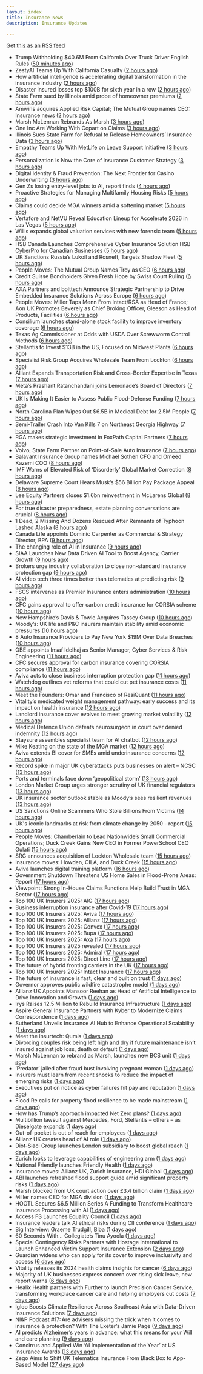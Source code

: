 ```yaml
---
layout: index
title: Insurance News
description: Insurance Updates

---
```


[Get this as an RSS feed](/insurance.rss)

<!-- news_marker starts -->
- Trump Withholding $40.6M From California Over Truck Driver English Rules ([50 minutes ago](https://www.insurancejournal.com/news/west/2025/10/15/843872.htm))
- ZestyAI Teams Up With California Casualty ([2 hours ago](https://insurance-edge.net/2025/10/15/zestyai-teams-up-with-california-casualty/))
- How artificial intelligence is accelerating digital transformation in the insurance industry ([2 hours ago](https://www.dig-in.com/opinion/ai-is-accelerating-digital-transformation))
- Disaster insured losses top $100B for sixth year in a row ([2 hours ago](https://www.dig-in.com/articles/disaster-insured-losses-top-100b-for-sixth-year-in-a-row))
- State Farm sued by Illinois amid probe of homeowner premiums ([2 hours ago](https://www.dig-in.com/articles/state-farm-sued-by-illinois-amid-probe-of-homeowner-premiums))
- Amwins acquires Applied Risk Capital; The Mutual Group names CEO: Insurance news ([2 hours ago](https://www.dig-in.com/news/amwins-acquires-arc-mutual-group-ceo-insurance))
- Marsh McLennan Rebrands As Marsh ([3 hours ago](https://insurance-edge.net/2025/10/15/marsh-mclennan-rebrands-as-marsh/))
- One Inc Are Working With Copart on Claims ([3 hours ago](https://insurance-edge.net/2025/10/15/one-inc-are-working-with-copart-on-claims/))
- Illinois Sues State Farm for Refusal to Release Homeowners’ Insurance Data ([3 hours ago](https://www.insurancejournal.com/news/midwest/2025/10/15/843846.htm))
- Empathy Teams Up With MetLife on Leave Support Initiative ([3 hours ago](https://insurance-edge.net/2025/10/15/empathy-teams-up-with-metlife-on-leave-support-initiative/))
- Personalization Is Now the Core of Insurance Customer Strategy ([3 hours ago](https://insurance-edge.net/2025/10/15/personalization-is-now-the-core-of-insurance-customer-strategy/))
- Digital Identity & Fraud Prevention: The Next Frontier for Casino Underwriting ([3 hours ago](https://insurance-edge.net/2025/10/15/digital-identity-fraud-prevention-the-next-frontier-for-casino-underwriting/))
- Gen Zs losing entry-level jobs to AI, report finds ([4 hours ago](https://www.insurancebusinessmag.com/uk/business-strategy/gen-zs-losing-entrylevel-jobs-to-ai-report-finds-553137.aspx))
- Proactive Strategies for Managing Multifamily Housing Risks ([5 hours ago](https://www.insurancejournal.com/services/newswire/2025/10/15/843313.htm))
- Claims could decide MGA winners amid a softening market ([5 hours ago](https://www.insurancebusinessmag.com/uk/news/breaking-news/claims-could-decide-mga-winners-amid-a-softening-market-553125.aspx))
- Vertafore and NetVU Reveal Education Lineup for Accelerate 2026 in Las Vegas ([5 hours ago](https://www.insurtechinsights.com/vertafore-and-netvu-reveal-education-lineup-for-accelerate-2026-in-las-vegas/))
- Willis expands global valuation services with new forensic team ([5 hours ago](https://www.insurancebusinessmag.com/uk/news/breaking-news/willis-expands-global-valuation-services-with-new-forensic-team-553143.aspx))
- HSB Canada Launches Comprehensive Cyber Insurance Solution HSB CyberPro for Canadian Businesses ([5 hours ago](https://www.insurtechinsights.com/hsb-canada-launches-comprehensive-cyber-insurance-solution-hsb-cyberpro-for-canadian-businesses/))
- UK Sanctions Russia’s Lukoil and Rosneft, Targets Shadow Fleet ([5 hours ago](https://www.insurancejournal.com/news/international/2025/10/15/843799.htm))
- People Moves: The Mutual Group Names Troy as CEO ([6 hours ago](https://www.insurancejournal.com/news/midwest/2025/10/15/843800.htm))
- Credit Suisse Bondholders Given Fresh Hope by Swiss Court Ruling ([6 hours ago](https://www.insurancejournal.com/news/international/2025/10/15/843793.htm))
- AXA Partners and bolttech Announce Strategic Partnership to Drive Embedded Insurance Solutions Across Europe ([6 hours ago](https://www.insurtechinsights.com/axa-partners-and-bolttech-announce-strategic-partnership-to-drive-embedded-insurance-solutions-across-europe/))
- People Moves: Miller Taps Menn From Intact/RSA as Head of France; Aon UK Promotes Beverely as Chief Broking Officer, Gleeson as Head of Products, Facilities ([6 hours ago](https://www.insurancejournal.com/news/international/2025/10/15/843783.htm))
- Consilium launches stand-alone stock facility to improve inventory coverage ([6 hours ago](https://www.reinsurancene.ws/consilium-launches-stand-alone-stock-facility-to-improve-inventory-coverage/))
- Texas Ag Commissioner at Odds with USDA Over Screwworm Control Methods ([6 hours ago](https://www.insurancejournal.com/news/southcentral/2025/10/15/843787.htm))
- Stellantis to Invest $13B in the US, Focused on Midwest Plants ([6 hours ago](https://www.insurancejournal.com/news/midwest/2025/10/15/843784.htm))
- Specialist Risk Group Acquires Wholesale Team From Lockton ([6 hours ago](https://www.insurancejournal.com/news/international/2025/10/15/843774.htm))
- Alliant Expands Transportation Risk and Cross-Border Expertise in Texas ([7 hours ago](https://www.insurancejournal.com/news/southcentral/2025/10/15/843775.htm))
- Meta’s Prashant Ratanchandani joins Lemonade’s Board of Directors ([7 hours ago](https://www.reinsurancene.ws/metas-prashant-ratanchandani-joins-lemonades-board-of-directors/))
- UK Is Making It Easier to Assess Public Flood-Defense Funding ([7 hours ago](https://www.insurancejournal.com/news/international/2025/10/15/843762.htm))
- North Carolina Plan Wipes Out $6.5B in Medical Debt for 2.5M People ([7 hours ago](https://www.insurancejournal.com/news/southeast/2025/10/15/843768.htm))
- Semi-Trailer Crash Into Van Kills 7 on Northeast Georgia Highway ([7 hours ago](https://www.insurancejournal.com/news/southeast/2025/10/15/843763.htm))
- RGA makes strategic investment in FoxPath Capital Partners ([7 hours ago](https://www.reinsurancene.ws/rga-makes-strategic-investment-in-foxpath-capital-partners/))
- Volvo, State Farm Partner on Point-of-Sale Auto Insurance ([7 hours ago](https://www.insurancejournal.com/news/national/2025/10/15/843684.htm))
- Balavant Insurance Group names Michael Sothen CFO and Omeed Kazemi COO ([8 hours ago](https://www.reinsurancene.ws/balavant-insurance-group-names-michael-sothen-cfo-and-omeed-kazemi-coo/))
- IMF Warns of Elevated Risk of ‘Disorderly’ Global Market Correction ([8 hours ago](https://www.insurancejournal.com/news/international/2025/10/15/843749.htm))
- Delaware Supreme Court Hears Musk’s $56 Billion Pay Package Appeal ([8 hours ago](https://www.insurancejournal.com/news/east/2025/10/15/843752.htm))
- Lee Equity Partners closes $1.6bn reinvestment in McLarens Global ([8 hours ago](https://www.reinsurancene.ws/lee-equity-partners-closes-1-6bn-reinvestment-in-mclarens-global/))
- For true disaster preparedness, estate planning conversations are crucial ([8 hours ago](https://www.dig-in.com/opinion/disaster-preparedness-starts-with-insurance-estate-planning))
- 1 Dead, 2 Missing And Dozens Rescued After Remnants of Typhoon Lashed Alaska ([8 hours ago](https://www.insurancejournal.com/news/west/2025/10/15/843746.htm))
- Canada Life appoints Dominic Carpenter as Commercial & Strategy Director, BPA ([9 hours ago](https://www.reinsurancene.ws/canada-life-appoints-dominic-carpenter-as-commercial-strategy-director-bpa/))
- The changing role of AI in Insurance ([9 hours ago](https://www.dig-in.com/podcast/the-changing-role-of-ai-in-insurance))
- SIAA Launches New Data Driven AI Tool to Boost Agency, Carrier Growth ([9 hours ago](https://www.insurancejournal.com/news/national/2025/10/15/843706.htm))
- Brokers urge industry collaboration to close non-standard insurance protection gap ([9 hours ago](https://www.reinsurancene.ws/brokers-urge-industry-collaboration-to-close-non-standard-insurance-protection-gap/))
- AI video tech three times better than telematics at predicting risk ([9 hours ago](https://www.postonline.co.uk/technology/7959219/ai-video-tech-three-times-better-than-telematics-at-predicting-risk))
- FSCS intervenes as Premier Insurance enters administration ([10 hours ago](https://www.postonline.co.uk/news/7959221/16000-customers-to-be-protected-by-fscs-as-premier-enters-administration))
- CFC gains approval to offer carbon credit insurance for CORSIA scheme ([10 hours ago](https://www.reinsurancene.ws/cfc-gains-approval-to-offer-carbon-credit-insurance-for-corsia-scheme/))
- New Hampshire’s Davis & Towle Acquires Tassey Group ([10 hours ago](https://www.insurancejournal.com/news/east/2025/10/15/843723.htm))
- Moody’s: UK life and P&C insurers maintain stability amid economic pressures ([10 hours ago](https://www.reinsurancene.ws/moodys-uk-life-and-pc-insurers-maintain-stability-amid-economic-pressures/))
- 8 Auto Insurance Providers to Pay New York $19M Over Data Breaches ([10 hours ago](https://www.insurancejournal.com/news/east/2025/10/15/843718.htm))
- QBE appoints Insaf Idelhaj as Senior Manager, Cyber Services & Risk Engineering ([11 hours ago](https://www.reinsurancene.ws/qbe-appoints-insaf-idelhaj-as-senior-manager-cyber-services-risk-engineering/))
- CFC secures approval for carbon insurance covering CORSIA compliance ([11 hours ago](https://www.insurancebusinessmag.com/uk/news/breaking-news/cfc-secures-approval-for-carbon-insurance-covering-corsia-compliance-553074.aspx))
- Aviva acts to close business interruption protection gap ([11 hours ago](https://www.postonline.co.uk/commercial/7959220/aviva-acts-to-close-business-interruption-protection-gap))
- Watchdog outlines vet reforms that could cut pet insurance costs ([11 hours ago](https://www.postonline.co.uk/news/7959218/watchdog-outlines-vet-reforms-that-could-cut-pet-insurance-costs))
- Meet the Founders: Omar and Francisco of ResiQuant ([11 hours ago](https://www.insurtechinsights.com/meet-the-founders-omar-and-francisco-of-resiquant/))
- Vitality’s medicated weight management pathway: early success and its impact on health insurance ([12 hours ago](https://ifamagazine.com/vitalitys-medicated-weight-management-pathway-early-success-and-its-impact-on-health-insurance/))
- Landlord insurance cover evolves to meet growing market volatility ([12 hours ago](https://www.insurancebusinessmag.com/uk/news/property-insurance/landlord-insurance-cover-evolves-to-meet-growing-market-volatility-553067.aspx))
- Medical Defence Union defeats neurosurgeon in court over denied indemnity ([12 hours ago](https://www.insurancebusinessmag.com/uk/news/professional-liability/medical-defence-union-defeats-neurosurgeon-in-court-over-denied-indemnity-553066.aspx))
- Staysure assembles specialist team for AI chatbot ([12 hours ago](https://www.postonline.co.uk/technology/7959215/staysure-assembles-specialist-team-for-ai-chatbot))
- Mike Keating on the state of the MGA market ([12 hours ago](https://www.insurancebusinessmag.com/uk/tv/mike-keating-on-the-state-of-the-mga-market-553063.aspx))
- Aviva extends BI cover for SMEs amid underinsurance concerns ([12 hours ago](https://www.insurancebusinessmag.com/uk/news/sme/aviva-extends-bi-cover-for-smes-amid-underinsurance-concerns-553061.aspx))
- Record spike in major UK cyberattacks puts businesses on alert – NCSC ([13 hours ago](https://www.insurancebusinessmag.com/uk/news/cyber/record-spike-in-major-uk-cyberattacks-puts-businesses-on-alert--ncsc-553060.aspx))
- Ports and terminals face down ‘geopolitical storm’ ([13 hours ago](https://www.postonline.co.uk/lloyd%E2%80%99slondon/7959214/ports-and-terminals-face-down-%E2%80%98geopolitical-storm%E2%80%99))
- London Market Group urges stronger scrutiny of UK financial regulators ([13 hours ago](https://www.insurancebusinessmag.com/uk/news/breaking-news/london-market-group-urges-stronger-scrutiny-of-uk-financial-regulators-553057.aspx))
- UK insurance sector outlook stable as Moody’s sees resilient revenues ([13 hours ago](https://www.insurancebusinessmag.com/uk/news/breaking-news/uk-insurance-sector-outlook-stable-as-moodys-sees-resilient-revenues-553056.aspx))
- US Sanctions Online Scammers Who Stole Billions From Victims ([14 hours ago](https://www.insurancejournal.com/news/national/2025/10/15/843672.htm))
- UK's iconic landmarks at risk from climate change by 2050 - report ([15 hours ago](https://www.insurancebusinessmag.com/uk/news/catastrophe/uks-iconic-landmarks-at-risk-from-climate-change-by-2050--report-553031.aspx))
- People Moves: Chamberlain to Lead Nationwide’s Small Commercial Operations; Duck Creek Gains New CEO in Former PowerSchool CEO Gulati ([15 hours ago](https://www.insurancejournal.com/news/national/2025/10/15/843634.htm))
- SRG announces acquisition of Lockton Wholesale team ([15 hours ago](https://www.insurancebusinessmag.com/uk/news/breaking-news/srg-announces-acquisition-of-lockton-wholesale-team-553030.aspx))
- Insurance moves: Howden, CILA, and Duck Creek ([15 hours ago](https://www.insurancebusinessmag.com/uk/news/breaking-news/insurance-moves-howden-cila-and-duck-creek-553029.aspx))
- Aviva launches digital training platform ([16 hours ago](https://www.insurancebusinessmag.com/uk/news/breaking-news/aviva-launches-digital-training-platform-553028.aspx))
- Government Shutdown Threatens US Home Sales in Flood-Prone Areas: Report ([17 hours ago](https://www.insurancejournal.com/news/national/2025/10/15/843669.htm))
- Viewpoint: Strong In-House Claims Functions Help Build Trust in MGA Sector ([17 hours ago](https://www.insurancejournal.com/news/international/2025/10/15/843601.htm))
- Top 100 UK Insurers 2025: AIG ([17 hours ago](https://www.postonline.co.uk/commercial/7959073/top-100-uk-insurers-2025-aig))
- Business interruption insurance after Covid-19 ([17 hours ago](https://www.postonline.co.uk/commercial/7959040/business-interruption-insurance-after-covid-19))
- Top 100 UK Insurers 2025: Aviva ([17 hours ago](https://www.postonline.co.uk/personal/7959012/top-100-uk-insurers-2025-aviva))
- Top 100 UK Insurers 2025: Allianz ([17 hours ago](https://www.postonline.co.uk/personal/7959023/top-100-uk-insurers-2025-allianz))
- Top 100 UK Insurers 2025: Convex ([17 hours ago](https://www.postonline.co.uk/commercial/7959032/top-100-uk-insurers-2025-convex))
- Top 100 UK Insurers 2025: Bupa ([17 hours ago](https://www.postonline.co.uk/personal/7958996/top-100-uk-insurers-2025-bupa))
- Top 100 UK Insurers 2025: Axa ([17 hours ago](https://www.postonline.co.uk/personal/7958995/top-100-uk-insurers-2025-axa))
- Top 100 UK Insurers 2025 revealed ([17 hours ago](https://www.postonline.co.uk/personal/7959011/top-100-uk-insurers-2025-revealed))
- Top 100 UK Insurers 2025: Admiral ([17 hours ago](https://www.postonline.co.uk/personal/7959070/top-100-uk-insurers-2025-admiral))
- Top 100 UK Insurers 2025: Direct Line ([17 hours ago](https://www.postonline.co.uk/personal/7959013/top-100-uk-insurers-2025-direct-line))
- The future of hybrid fronting carriers in the UK ([17 hours ago](https://www.postonline.co.uk/commercial/7958968/the-future-of-hybrid-fronting-carriers-in-the-uk))
- Top 100 UK Insurers 2025: Intact Insurance ([17 hours ago](https://www.postonline.co.uk/commercial/7959072/top-100-uk-insurers-2025-intact-insurance))
- The future of insurance is fast, clear and built on trust ([1 days ago](https://www.dig-in.com/opinion/the-future-of-insurance-is-fast-clear-and-built-on-trust))
- Governor approves public wildfire catastrophe model ([1 days ago](https://www.dig-in.com/news/governor-approves-public-wildfire-catastrophe-model))
- Allianz UK Appoints Mansoor Reehan as Head of Artificial Intelligence to Drive Innovation and Growth ([1 days ago](https://www.insurtechinsights.com/allianz-uk-appoints-mansoor-reehan-as-head-of-artificial-intelligence-to-drive-innovation-and-growth/))
- Irys Raises 12.5 Million to Rebuild Insurance Infrastructure ([1 days ago](https://www.insurtechinsights.com/irys-raises-12-5-million-to-rebuild-insurance-infrastructure/))
- Aspire General Insurance Partners with Kyber to Modernize Claims Correspondence ([1 days ago](https://www.insurtechinsights.com/aspire-general-insurance-partners-with-kyber-to-modernize-claims-correspondence/))
- Sutherland Unveils Insurance AI Hub to Enhance Operational Scalability ([1 days ago](https://www.insurtechinsights.com/sutherland-unveils-insurance-ai-hub-to-enhance-operational-scalability/))
- Meet the insurtech: Qumis ([1 days ago](https://www.dig-in.com/news/meet-the-insurtech-qumis))
- Divorcing couples risk being left high and dry if future maintenance isn’t insured against job loss, death or default ([1 days ago](https://ifamagazine.com/divorcing-couples-risk-being-left-high-and-dry-if-future-maintenance-isnt-insured-against-job-loss-death-or-default/))
- Marsh McLennan to rebrand as Marsh, launches new BCS unit ([1 days ago](https://www.insurancebusinessmag.com/uk/news/breaking-news/marsh-mclennan-to-rebrand-as-marsh-launches-new-bcs-unit-552927.aspx))
- ‘Predator’ jailed after fraud bust involving pregnant woman ([1 days ago](https://www.postonline.co.uk/news/7959212/%E2%80%98predator%E2%80%99-jailed-after-fraud-bust-involving-pregnant-woman))
- Insurers must learn from recent shocks to reduce the impact of emerging risks ([1 days ago](https://www.insurancebusinessmag.com/uk/news/breaking-news/insurers-must-learn-from-recent-shocks-to-reduce-the-impact-of-emerging-risks-552918.aspx))
- Executives put on notice as cyber failures hit pay and reputation ([1 days ago](https://www.insurancebusinessmag.com/uk/news/cyber/executives-put-on-notice-as-cyber-failures-hit-pay-and-reputation-552917.aspx))
- Flood Re calls for property flood resilience to be made mainstream ([1 days ago](https://www.postonline.co.uk/personal/7959208/flood-re-calls-for-property-flood-resilience-to-be-made-mainstream))
- How has Trump’s approach impacted Net Zero plans? ([1 days ago](https://www.postonline.co.uk/news/7959181/how-has-trump%E2%80%99s-approach-impacted-net-zero-plans))
- Multibillion lawsuit against Mercedes, Ford, Stellantis – others – as Dieselgate expands ([1 days ago](https://www.insurancebusinessmag.com/uk/news/breaking-news/multibillion-lawsuit-against-mercedes-ford-stellantis--others--as-dieselgate-expands-552907.aspx))
- Out-of-pocket is out of reach for employees ([1 days ago](https://www.dig-in.com/opinion/out-of-pocket-is-out-of-reach-for-employees))
- Allianz UK creates head of AI role ([1 days ago](https://www.postonline.co.uk/technology/7959209/allianz-uk-creates-head-of-ai-role))
- Diot-Siaci Group launches London subsidiary to boost global reach ([1 days ago](https://www.insurancebusinessmag.com/uk/news/breaking-news/diotsiaci-group-launches-london-subsidiary-to-boost-global-reach-552893.aspx))
- Zurich looks to leverage capabilities of engineering arm ([1 days ago](https://www.postonline.co.uk/commercial/7959198/zurich-looks-to-leverage-capabilities-of-engineering-arm))
- National Friendly launches Friendly Health ([1 days ago](https://ifamagazine.com/national-friendly-launches-friendly-health/))
- Insurance moves: Allianz UK, Zurich Insurance, HDI Global ([1 days ago](https://www.insurancebusinessmag.com/uk/news/breaking-news/insurance-moves-allianz-uk-zurich-insurance-hdi-global-552892.aspx))
- ABI launches refreshed flood support guide amid significant property risks ([1 days ago](https://www.insurancebusinessmag.com/uk/news/catastrophe/abi-launches-refreshed-flood-support-guide-amid-significant-property-risks-552889.aspx))
- Marsh blocked from UK court action over £3.4 billion claim ([1 days ago](https://www.insurancebusinessmag.com/uk/news/breaking-news/marsh-blocked-from-uk-court-action-over-3-4-billion-claim-552861.aspx))
- Miller names CEO for MGA division ([1 days ago](https://www.insurancebusinessmag.com/uk/news/breaking-news/miller-names-ceo-for-mga-division-552885.aspx))
- HOOTL Secures $6.5 Million Series A Funding to Transform Healthcare Insurance Processing with AI ([1 days ago](https://www.insurtechinsights.com/hootl-secures-6-5-million-series-a-funding-to-transform-healthcare-insurance-processing-with-ai/))
- Access FS Launches Equality Council ([1 days ago](https://ifamagazine.com/access-fs-launches-equality-council/))
- Insurance leaders talk AI ethical risks during CII conference ([1 days ago](https://www.insurancebusinessmag.com/uk/news/technology/insurance-leaders-talk-ai-ethical-risks-during-cii-conference-552879.aspx))
- Big Interview: Graeme Trudgill, Biba ([1 days ago](https://www.postonline.co.uk/news/7959107/big-interview-graeme-trudgill-biba))
- 60 Seconds With... Collegiate’s Tinu Ayoola ([1 days ago](https://www.postonline.co.uk/people/7958146/60-seconds-with-collegiate%E2%80%99s-tinu-ayoola))
- Special Contingency Risks Partners with Hostage International to Launch Enhanced Victim Support Insurance Extension ([2 days ago](https://www.insurtechinsights.com/special-contingency-risks-partners-with-hostage-international-to-launch-enhanced-victim-support-insurance-extension/))
- Guardian widens who can apply for its cover to improve inclusivity and access ([6 days ago](https://ifamagazine.com/guardian-widens-who-can-apply-for-its-cover-to-improve-inclusivity-and-access/))
- Vitality releases its 2024 health claims insights for cancer ([6 days ago](https://ifamagazine.com/vitality-releases-its-2024-health-claims-insights-for-cancer/))
- Majority of UK businesses express concern over rising sick leave, new report warns ([6 days ago](https://ifamagazine.com/majority-of-uk-businesses-express-concern-over-rising-sick-leave-new-report-warns/))
- Healix Health partners with Further to launch Precision Cancer Service, transforming workplace cancer care and helping employers cut costs ([7 days ago](https://ifamagazine.com/healix-health-partners-with-further-to-launch-precision-cancer-service-transforming-workplace-cancer-care-and-helping-employers-cut-costs/))
- Igloo Boosts Climate Resilience Across Southeast Asia with Data-Driven Insurance Solutions ([7 days ago](https://thefintechtimes.com/igloo-boosts-climate-resilience-across-southeast-asia-with-data-driven-insurance-solutions/))
- NI&P Podcast #17: Are advisers missing the trick when it comes to insurance & protection? With The Exeter’s Jamie Page ([9 days ago](https://ifamagazine.com/nip-podcast-17-are-advisers-missing-the-trick-when-it-comes-to-insurance-protection-with-the-exeters-jamie-page/))
- AI predicts Alzheimer’s years in advance: what this means for your Will and care planning ([9 days ago](https://ifamagazine.com/ai-predicts-alzheimers-years-in-advance-what-this-means-for-your-will-and-care-planning/))
- Concirrus and Applied Win ‘AI Implementation of the Year’ at US Insurance Awards ([13 days ago](https://thefintechtimes.com/concirrus-ai-cuts-aviation-underwriting-time-from-36-hours-to-minutes-for-applied-aviation/))
- Zego Aims to Shift UK Telematics Insurance From Black Box to App-Based Model ([27 days ago](https://thefintechtimes.com/zego-aims-to-shift-uk-telematics-insurance-from-black-box-to-app-based-model/))

<!-- news_marker ends -->